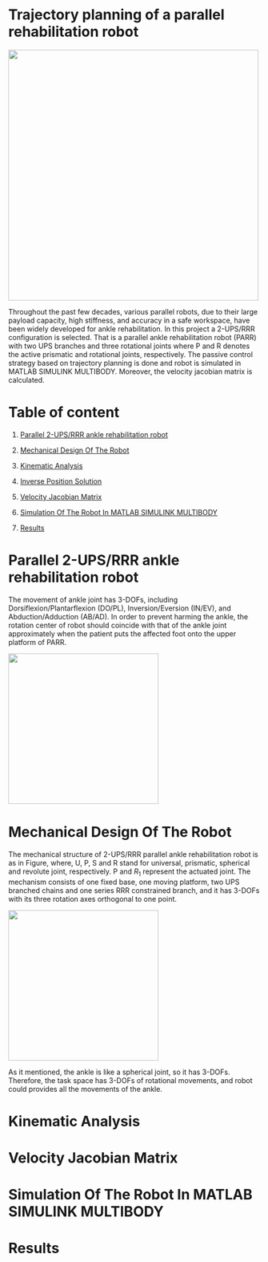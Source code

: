# Trajectory planning of a parallel rehabilitation robot
<img src="https://github.com/9630613/Trajectory-planning-of-a-parallel-rehabilitation-robot/blob/main/Images/robot2.png" width= "500"> 

Throughout the past few decades, various parallel robots, due to their large payload capacity, high stiffness, and accuracy in a safe workspace, have been widely developed for ankle rehabilitation. In this project a 2-UPS/RRR configuration is selected. That is a parallel ankle rehabilitation robot (PARR) with two UPS branches and three rotational joints where P and R denotes the active prismatic and rotational joints, respectively.
The passive control strategy based on trajectory planning is done and robot is simulated in MATLAB SIMULINK MULTIBODY. Moreover, the velocity jacobian matrix is calculated.


# Table of content

1. [Parallel 2-UPS/RRR ankle rehabilitation robot](#Parallel-2-UPS/RRR-ankle-rehabilitation-robot)                                                                                                                     
1. [Mechanical Design Of The Robot](#Mechanical-Design-Of-The-Robot)                                                                                                      
1. [Kinematic Analysis](#Kinematic-Analysis) 
1. [Inverse Position Solution](#Inverse-Position-Solution)

1. [Velocity Jacobian Matrix](#Velocity-Jacobian-Matrix)
1. [Simulation Of The Robot In MATLAB SIMULINK MULTIBODY](#Simulation-Of-The-Robot-In-MATLAB-SIMULINK-MULTIBODY)
1. [Results](#Results)


# Parallel 2-UPS/RRR ankle rehabilitation robot
The movement of ankle joint has 3-DOFs, including Dorsiflexion/Plantarflexion (DO/PL), Inversion/Eversion (IN/EV), and
Abduction/Adduction (AB/AD).
In order to prevent harming the ankle, the rotation center of robot should coincide with that of the ankle joint approximately when the patient puts the affected foot onto the upper platform of PARR. 

<img src="https://github.com/9630613/Trajectory-planning-of-a-parallel-rehabilitation-robot/blob/main/Images/robot%204.png" width= "300"> 



# Mechanical Design Of The Robot
The mechanical structure of 2-UPS/RRR parallel ankle rehabilitation robot is as in Figure, where, U, P, S and R stand for universal,
prismatic, spherical and revolute joint, respectively. P and $R_1$ represent the actuated joint. The mechanism consists of one
fixed base, one moving platform, two UPS branched chains and one series RRR constrained branch, and it has 3-DOFs with its three rotation axes orthogonal to one point.

<img src="https://github.com/9630613/Trajectory-planning-of-a-parallel-rehabilitation-robot/blob/main/Images/robot1%20(2).png" width= "300"> 

As it mentioned, the ankle is like a spherical joint, so it has 3-DOFs. Therefore, the task space has 3-DOFs of rotational movements, and robot could provides all the movements of the ankle. 
# Kinematic Analysis


# Velocity Jacobian Matrix
# Simulation Of The Robot In MATLAB SIMULINK MULTIBODY
# Results
